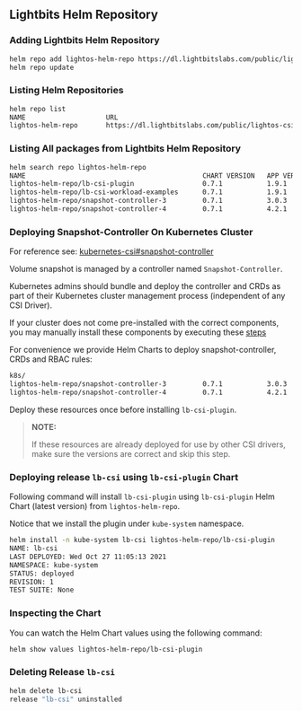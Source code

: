 <div style="page-break-after: always;"></div>

## Lightbits Helm Repository

### Adding Lightbits Helm Repository

```bash
helm repo add lightos-helm-repo https://dl.lightbitslabs.com/public/lightos-csi/helm/charts/
helm repo update
```

### Listing Helm Repositories

```bash
helm repo list
NAME                    URL                                                         
lightos-helm-repo       https://dl.lightbitslabs.com/public/lightos-csi/helm/charts/
```

### Listing All packages from Lightbits Helm Repository

```bash
helm search repo lightos-helm-repo
NAME                                            CHART VERSION   APP VERSION     DESCRIPTION
lightos-helm-repo/lb-csi-plugin                 0.7.1           1.9.1           Helm Chart for LightOS CSI Plugin.
lightos-helm-repo/lb-csi-workload-examples      0.7.1           1.9.1           Helm Chart for LightOS CSI Workload Examples.
lightos-helm-repo/snapshot-controller-3         0.7.1           3.0.3           Deploy snapshot-controller for k8s version < v1.20
lightos-helm-repo/snapshot-controller-4         0.7.1           4.2.1           Deploy snapshot-controller for k8s version >= v1.20
```


### Deploying Snapshot-Controller On Kubernetes Cluster

For reference see: [kubernetes-csi#snapshot-controller](https://kubernetes-csi.github.io/docs/snapshot-controller.html#snapshot-controller)

Volume snapshot is managed by a controller named `Snapshot-Controller`.

Kubernetes admins should bundle and deploy the controller and CRDs as part of their Kubernetes cluster management process (independent of any CSI Driver).

If your cluster does not come pre-installed with the correct components, you may manually install these components by executing these [steps](https://kubernetes-csi.github.io/docs/snapshot-controller.html#deployment)

For convenience we provide Helm Charts to deploy snapshot-controller, CRDs and RBAC rules:

```bash
k8s/
lightos-helm-repo/snapshot-controller-3         0.7.1           3.0.3           Deploy snapshot-controller for k8s version < v1.20
lightos-helm-repo/snapshot-controller-4         0.7.1           4.2.1           Deploy snapshot-controller for k8s version >= v1.20
```

Deploy these resources once before installing `lb-csi-plugin`.

> **NOTE:**
>
> If these resources are already deployed for use by other CSI drivers, make sure the versions are correct and skip this step.

### Deploying release `lb-csi` using `lb-csi-plugin` Chart

Following command will install `lb-csi-plugin` using `lb-csi-plugin` Helm Chart (latest version) from `lightos-helm-repo`.

Notice that we install the plugin under `kube-system` namespace.

```bash
helm install -n kube-system lb-csi lightos-helm-repo/lb-csi-plugin
NAME: lb-csi
LAST DEPLOYED: Wed Oct 27 11:05:13 2021
NAMESPACE: kube-system
STATUS: deployed
REVISION: 1
TEST SUITE: None
```

### Inspecting the Chart

You can watch the Helm Chart values using the following command:

```bash
helm show values lightos-helm-repo/lb-csi-plugin 
```

### Deleting Release `lb-csi`

```bash
helm delete lb-csi 
release "lb-csi" uninstalled
```


